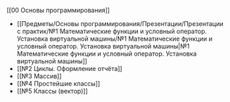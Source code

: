 [[00 Основы программирования]]

- [[Предметы/Основы программирования/Презентации/Презентации с практик/№1 Математические функции и условный оператор. Установка виртуальной машины/№1 Математические функции и условный оператор. Установка виртуальной машины|№1 Математические функции и условный оператор. Установка виртуальной машины]]
- [[№2 Циклы. Оформление отчёта]]
- [[№3 Массив]]
- [[№4 Простейшие классы]]
- [[№5 Классы (вектор)]]